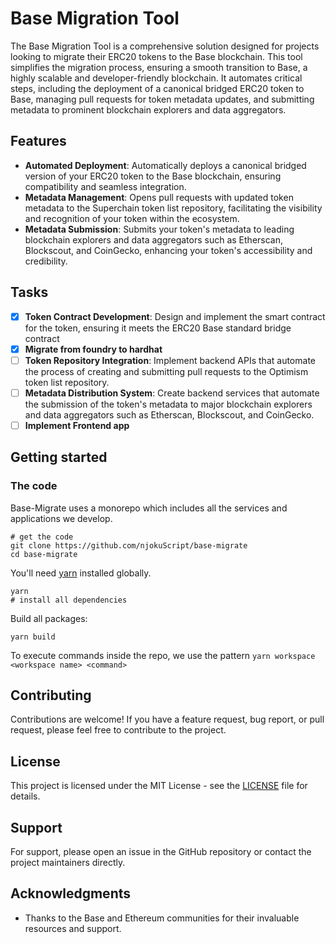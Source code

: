 # Base Migration Tool

The Base Migration Tool is a comprehensive solution designed for projects looking to migrate their ERC20 tokens to the Base blockchain. This tool simplifies the migration process, ensuring a smooth transition to Base, a highly scalable and developer-friendly blockchain. It automates critical steps, including the deployment of a canonical bridged ERC20 token to Base, managing pull requests for token metadata updates, and submitting metadata to prominent blockchain explorers and data aggregators.

## Features

- **Automated Deployment**: Automatically deploys a canonical bridged version of your ERC20 token to the Base blockchain, ensuring compatibility and seamless integration.
- **Metadata Management**: Opens pull requests with updated token metadata to the Superchain token list repository, facilitating the visibility and recognition of your token within the ecosystem.
- **Metadata Submission**: Submits your token's metadata to leading blockchain explorers and data aggregators such as Etherscan, Blockscout, and CoinGecko, enhancing your token's accessibility and credibility.

## Tasks

- [x] **Token Contract Development**: Design and implement the smart contract for the token, ensuring it meets the ERC20 Base standard bridge contract
- [x] **Migrate from foundry to hardhat**
- [ ] **Token Repository Integration**: Implement backend APIs that automate the process of creating and submitting pull requests to the Optimism token list repository.
- [ ] **Metadata Distribution System**: Create backend services that automate the submission of the token's metadata to major blockchain explorers and data aggregators such as Etherscan, Blockscout, and CoinGecko.
- [ ] **Implement Frontend app**

## Getting started

### The code

Base-Migrate uses a monorepo which includes all the services and applications we develop.

```
# get the code
git clone https://github.com/njokuScript/base-migrate
cd base-migrate
```
You'll need [yarn](https://yarnpkg.com) installed globally.

```
yarn
# install all dependencies
```

Build all packages:

```
yarn build
```

To execute commands inside the repo, we use the pattern `yarn workspace <workspace name> <command>`

## Contributing

Contributions are welcome! If you have a feature request, bug report, or pull request, please feel free to contribute to the project.

## License

This project is licensed under the MIT License - see the [LICENSE](LICENSE) file for details.

## Support

For support, please open an issue in the GitHub repository or contact the project maintainers directly.

## Acknowledgments

- Thanks to the Base and Ethereum communities for their invaluable resources and support.

